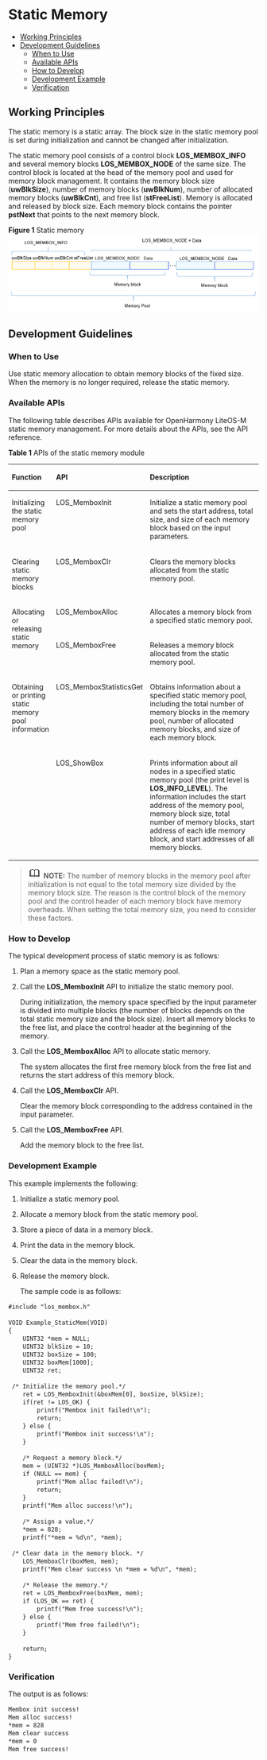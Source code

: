 # Static Memory<a name="EN-US_TOPIC_0000001078876516"></a>

-   [Working Principles](#section165473517522)
-   [Development Guidelines](#section57511620165218)
    -   [When to Use](#section215474911529)
    -   [Available APIs](#section79231214539)
    -   [How to Develop](#section1388511316548)
    -   [Development Example](#section17801515105519)
    -   [Verification](#section11818154112319)


## Working Principles<a name="section165473517522"></a>

The static memory is a static array. The block size in the static memory pool is set during initialization and cannot be changed after initialization.

The static memory pool consists of a control block  **LOS\_MEMBOX\_INFO**  and several memory blocks  **LOS\_MEMBOX\_NODE**  of the same size. The control block is located at the head of the memory pool and used for memory block management. It contains the memory block size \(**uwBlkSize**\), number of memory blocks \(**uwBlkNum**\), number of allocated memory blocks \(**uwBlkCnt**\), and free list \(**stFreeList**\). Memory is allocated and released by block size. Each memory block contains the pointer  **pstNext**  that points to the next memory block.

**Figure  1**  Static memory<a name="fig11343112011276"></a>  
![](figures/static-memory.png "static-memory")

## Development Guidelines<a name="section57511620165218"></a>

### When to Use<a name="section215474911529"></a>

Use static memory allocation to obtain memory blocks of the fixed size. When the memory is no longer required, release the static memory.

### Available APIs<a name="section79231214539"></a>

The following table describes APIs available for OpenHarmony LiteOS-M static memory management. For more details about the APIs, see the API reference.

**Table  1**  APIs of the static memory module

<a name="table1415203765610"></a>
<table><thead align="left"><tr id="row134151837125611"><th class="cellrowborder" valign="top" width="16.19161916191619%" id="mcps1.2.4.1.1"><p id="p16415637105612"><a name="p16415637105612"></a><a name="p16415637105612"></a>Function</p>
</th>
<th class="cellrowborder" valign="top" width="22.472247224722473%" id="mcps1.2.4.1.2"><p id="p11415163718562"><a name="p11415163718562"></a><a name="p11415163718562"></a>API</p>
</th>
<th class="cellrowborder" valign="top" width="61.33613361336133%" id="mcps1.2.4.1.3"><p id="p1641533755612"><a name="p1641533755612"></a><a name="p1641533755612"></a>Description</p>
</th>
</tr>
</thead>
<tbody><tr id="row0415737175610"><td class="cellrowborder" valign="top" width="16.19161916191619%" headers="mcps1.2.4.1.1 "><p id="p2990613114416"><a name="p2990613114416"></a><a name="p2990613114416"></a>Initializing the static memory pool</p>
</td>
<td class="cellrowborder" valign="top" width="22.472247224722473%" headers="mcps1.2.4.1.2 "><p id="p169901113194416"><a name="p169901113194416"></a><a name="p169901113194416"></a>LOS_MemboxInit</p>
</td>
<td class="cellrowborder" valign="top" width="61.33613361336133%" headers="mcps1.2.4.1.3 "><p id="p5990113174414"><a name="p5990113174414"></a><a name="p5990113174414"></a>Initialize a static memory pool and sets the start address, total size, and size of each memory block based on the input parameters.</p>
</td>
</tr>
<tr id="row1841519376561"><td class="cellrowborder" valign="top" width="16.19161916191619%" headers="mcps1.2.4.1.1 "><p id="p9367164904413"><a name="p9367164904413"></a><a name="p9367164904413"></a>Clearing static memory blocks</p>
</td>
<td class="cellrowborder" valign="top" width="22.472247224722473%" headers="mcps1.2.4.1.2 "><p id="p103671549144411"><a name="p103671549144411"></a><a name="p103671549144411"></a>LOS_MemboxClr</p>
</td>
<td class="cellrowborder" valign="top" width="61.33613361336133%" headers="mcps1.2.4.1.3 "><p id="p18367184916448"><a name="p18367184916448"></a><a name="p18367184916448"></a>Clears the memory blocks allocated from the static memory pool.</p>
</td>
</tr>
<tr id="row1187514443616"><td class="cellrowborder" rowspan="2" valign="top" width="16.19161916191619%" headers="mcps1.2.4.1.1 "><p id="p64541711458"><a name="p64541711458"></a><a name="p64541711458"></a>Allocating or releasing static memory</p>
</td>
<td class="cellrowborder" valign="top" width="22.472247224722473%" headers="mcps1.2.4.1.2 "><p id="p84547710452"><a name="p84547710452"></a><a name="p84547710452"></a>LOS_MemboxAlloc</p>
</td>
<td class="cellrowborder" valign="top" width="61.33613361336133%" headers="mcps1.2.4.1.3 "><p id="p5454177164520"><a name="p5454177164520"></a><a name="p5454177164520"></a>Allocates a memory block from a specified static memory pool.</p>
</td>
</tr>
<tr id="row1745415527441"><td class="cellrowborder" valign="top" headers="mcps1.2.4.1.1 "><p id="p645457204512"><a name="p645457204512"></a><a name="p645457204512"></a>LOS_MemboxFree</p>
</td>
<td class="cellrowborder" valign="top" headers="mcps1.2.4.1.2 "><p id="p545415704514"><a name="p545415704514"></a><a name="p545415704514"></a>Releases a memory block allocated from the static memory pool.</p>
</td>
</tr>
<tr id="row19101718144518"><td class="cellrowborder" rowspan="2" valign="top" width="16.19161916191619%" headers="mcps1.2.4.1.1 "><p id="p15927427144615"><a name="p15927427144615"></a><a name="p15927427144615"></a>Obtaining or printing static memory pool information</p>
</td>
<td class="cellrowborder" valign="top" width="22.472247224722473%" headers="mcps1.2.4.1.2 "><p id="p792715277464"><a name="p792715277464"></a><a name="p792715277464"></a>LOS_MemboxStatisticsGet</p>
</td>
<td class="cellrowborder" valign="top" width="61.33613361336133%" headers="mcps1.2.4.1.3 "><p id="p139271327114620"><a name="p139271327114620"></a><a name="p139271327114620"></a>Obtains information about a specified static memory pool, including the total number of memory blocks in the memory pool, number of allocated memory blocks, and size of each memory block.</p>
</td>
</tr>
<tr id="row1346314166464"><td class="cellrowborder" valign="top" headers="mcps1.2.4.1.1 "><p id="p8927102754619"><a name="p8927102754619"></a><a name="p8927102754619"></a>LOS_ShowBox</p>
</td>
<td class="cellrowborder" valign="top" headers="mcps1.2.4.1.2 "><p id="p49274279460"><a name="p49274279460"></a><a name="p49274279460"></a>Prints information about all nodes in a specified static memory pool (the print level is <strong id="b1937798153019"><a name="b1937798153019"></a><a name="b1937798153019"></a>LOS_INFO_LEVEL</strong>). The information includes the start address of the memory pool, memory block size, total number of memory blocks, start address of each idle memory block, and start addresses of all memory blocks.</p>
</td>
</tr>
</tbody>
</table>

>![](../public_sys-resources/icon-note.gif) **NOTE:** 
>The number of memory blocks in the memory pool after initialization is not equal to the total memory size divided by the memory block size. The reason is the control block of the memory pool and the control header of each memory block have memory overheads. When setting the total memory size, you need to consider these factors.

### How to Develop<a name="section1388511316548"></a>

The typical development process of static memory is as follows:

1.  Plan a memory space as the static memory pool.
2.  Call the  **LOS\_MemboxInit**  API to initialize the static memory pool.

    During initialization, the memory space specified by the input parameter is divided into multiple blocks \(the number of blocks depends on the total static memory size and the block size\). Insert all memory blocks to the free list, and place the control header at the beginning of the memory.

3.  Call the  **LOS\_MemboxAlloc**  API to allocate static memory.

    The system allocates the first free memory block from the free list and returns the start address of this memory block.

4.  Call the  **LOS\_MemboxClr**  API.

    Clear the memory block corresponding to the address contained in the input parameter.

5.  Call the  **LOS\_MemboxFree**  API.

    Add the memory block to the free list.


### Development Example<a name="section17801515105519"></a>

This example implements the following:

1.  Initialize a static memory pool.
2.  Allocate a memory block from the static memory pool.
3.  Store a piece of data in a memory block.
4.  Print the data in the memory block.
5.  Clear the data in the memory block.
6.  Release the memory block.

    The sample code is as follows:


```
#include "los_membox.h"

VOID Example_StaticMem(VOID)
{
    UINT32 *mem = NULL;
    UINT32 blkSize = 10;
    UINT32 boxSize = 100;
    UINT32 boxMem[1000];
    UINT32 ret;

 /* Initialize the memory pool.*/
    ret = LOS_MemboxInit(&boxMem[0], boxSize, blkSize);
    if(ret != LOS_OK) {
        printf("Membox init failed!\n");
        return;
    } else {
        printf("Membox init success!\n");
    }

    /* Request a memory block.*/
    mem = (UINT32 *)LOS_MemboxAlloc(boxMem);
    if (NULL == mem) {
        printf("Mem alloc failed!\n");
        return;
    }
    printf("Mem alloc success!\n");

    /* Assign a value.*/
    *mem = 828;
    printf("*mem = %d\n", *mem);

 /* Clear data in the memory block. */
    LOS_MemboxClr(boxMem, mem);
    printf("Mem clear success \n *mem = %d\n", *mem);

    /* Release the memory.*/
    ret = LOS_MemboxFree(boxMem, mem);
    if (LOS_OK == ret) {
        printf("Mem free success!\n");
    } else {
        printf("Mem free failed!\n");
    }

    return;
}
```

### Verification<a name="section11818154112319"></a>

The output is as follows:

```
Membox init success!
Mem alloc success!
*mem = 828
Mem clear success   
*mem = 0
Mem free success!
```

